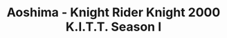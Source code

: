 ---
layout: product
title: "Aoshima - Knight Rider Knight 2000 K.I.T.T. Season I"
price: "TBA" 
desc: "N/A"
img_path: "/assets/img/AO41277.webp"
brand: "N/A"
available: false
special_offer: false
new: false
soon: false
cat: "010000"
subcat: "013700"
subsubcat: "0N/A"
sifra: "AO41277"
popular: false
---